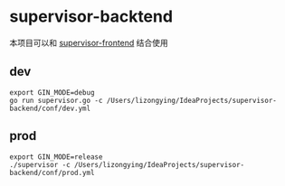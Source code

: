 # supervisor-backtend
本项目可以和
[supervisor-frontend](https://github.com/lizongying/supervisor-frontend)
结合使用

## dev 
```
export GIN_MODE=debug 
go run supervisor.go -c /Users/lizongying/IdeaProjects/supervisor-backend/conf/dev.yml
```

## prod
```
export GIN_MODE=release
./supervisor -c /Users/lizongying/IdeaProjects/supervisor-backend/conf/prod.yml
```

